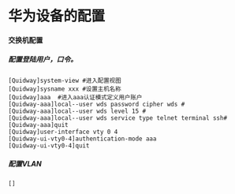 华为设备的配置
==========
#### 交换机配置
##### 配置登陆用户，口令。
```
[Quidway]system-view #进入配置视图
[Quidway]sysname xxx #设置主机名称
[Quidway]aaa  #进入aaa认证模式定义用户账户
[Quidway-aaa]local--user wds password cipher wds # 
[Quidway-aaa]local--user wds level 15 #
[Quidway-aaa]local--user wds service type telnet terminal ssh#
[Quidway-aaa]quit
[Quidway]user-interface vty 0 4
[Quidway-ui-vty0-4]authentication-mode aaa
[Quidway-ui-vty0-4]quit

```
##### 配置VLAN
```
[]
```
